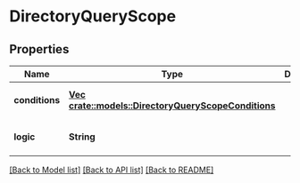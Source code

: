 # DirectoryQueryScope

## Properties
Name | Type | Description | Notes
------------ | ------------- | ------------- | -------------
**conditions** | [**Vec <crate::models::DirectoryQueryScopeConditions>**](DirectoryQuery_scope_conditions.md) |  | [optional] [default to null]
**logic** | **String** |  | [optional] [default to null]

[[Back to Model list]](../README.md#documentation-for-models) [[Back to API list]](../README.md#documentation-for-api-endpoints) [[Back to README]](../README.md)


